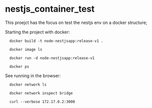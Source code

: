 # nestjs_container_test
This proejct has the focus on test the nestjs env on a docker structure;

Starting the project with docker:

      docker build -t node-nestjsapp:release-v1 .

      docker image ls

      docker run -d node-nestjsapp:release-v1

      docker ps

See running in the browser:

      docker network ls

      docker network inspect bridge

      curl --verbose 172.17.0.2:3000
